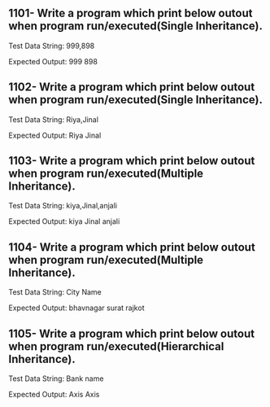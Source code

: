 ## 1101-  Write a program which print below outout when program run/executed(Single Inheritance).

Test Data String: 999,898

Expected Output:
999
898

## 1102-  Write a program which print below outout when program run/executed(Single Inheritance).

Test Data String: Riya,Jinal

Expected Output:
Riya
Jinal

## 1103-  Write a program which print below outout when program run/executed(Multiple Inheritance).

Test Data String: kiya,Jinal,anjali

Expected Output:
kiya
Jinal
anjali

## 1104-  Write a program which print below outout when program run/executed(Multiple Inheritance).

Test Data String: City Name

Expected Output:
bhavnagar
surat
rajkot

##  1105-  Write a program which print below outout when program run/executed(Hierarchical Inheritance).

Test Data String: Bank name

Expected Output:
Axis
Axis
